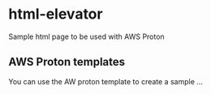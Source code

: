 # html-elevator

Sample html page to be used with AWS Proton

## AWS Proton templates

You can use the AW proton template to create a sample ...
